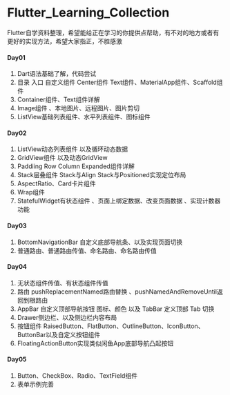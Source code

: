 # Flutter_Learning_Collection
Flutter自学资料整理，希望能给正在学习的你提供点帮助，有不对的地方或者有更好的实现方法，希望大家指正，不胜感激

#### Day01
1. Dart语法基础了解，代码尝试
2. 目录 入口 自定义组件 Center组件 Text组件、MaterialApp组件、Scaffold组件
3. Container组件、Text组件详解
4. Image组件 、本地图片、远程图片、图片剪切
5. ListView基础列表组件、水平列表组件、图标组件

#### Day02
1. ListView动态列表组件 以及循环动态数据
2. GridView组件 以及动态GridView
3. Paddiing Row Column Expanded组件详解
4. Stack层叠组件 Stack与Align  Stack与Positioned实现定位布局
5. AspectRatio、Card卡片组件
6. Wrap组件
7. StatefulWidget有状态组件 、页面上绑定数据、改变页面数据 、实现计数器功能

#### Day03
1. BottomNavigationBar 自定义底部导航条、以及实现页面切换
2. 普通路由、普通路由传值、命名路由、命名路由传值

#### Day04
1. 无状态组件传值、有状态组件传值
2. 路由 pushReplacementNamed路由替换 、pushNamedAndRemoveUntil返回到根路由
3. AppBar 自定义顶部导航按钮 图标、颜色 以及 TabBar 定义顶部 Tab 切换
4. Drawer侧边栏、以及侧边栏内容布局
5. 按钮组件 RaisedButton、FlatButton、OutlineButton、IconButton、ButtonBar以及自定义按钮组件
6. FloatingActionButton实现类似闲鱼App底部导航凸起按钮

#### Day05
1. Button、CheckBox、Radio、TextField组件
2. 表单示例完善


